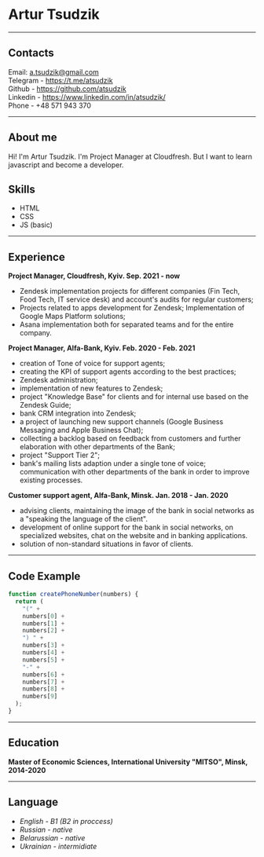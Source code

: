 # Artur Tsudzik

---

## Contacts

Email: <a.tsudzik@gmail.com>  
Telegram - https://t.me/atsudzik  
Github - https://github.com/atsudzik  
Linkedin - https://www.linkedin.com/in/atsudzik/  
Phone - +48 571 943 370

---

## About me

Hi! I'm Artur Tsudzik. I'm Project Manager at Cloudfresh. But I want to learn javascript and become a developer.

## Skills

- HTML
- CSS
- JS (basic)

---

## Experience

**Project Manager, Cloudfresh, Kyiv. Sep. 2021 - now**

- Zendesk implementation projects for different companies (Fin Tech, Food Tech, IT service desk) and account's audits for regular customers;
- Projects related to apps development for Zendesk; Implementation of Google Maps Platform solutions;
- Asana implementation both for separated teams and for the entire company.

**Project Manager, Alfa-Bank, Kyiv. Feb. 2020 - Feb. 2021**

- creation of Tone of voice for support agents;
- creating the KPI of support agents according to the best practices;
- Zendesk administration;
- implementation of new features to Zendesk;
- project "Knowledge Base" for clients and for internal use based on the Zendesk Guide;
- bank CRM integration into Zendesk;
- a project of launching new support channels (Google Business Messaging and Apple Business Chat);
- collecting a backlog based on feedback from customers and further elaboration with other departments of the Bank;
- project "Support Tier 2";
- bank's mailing lists adaption under a single tone of voice; communication with other departments of the bank in order to improve existing processes.

**Customer support agent, Alfa-Bank, Minsk. Jan. 2018 - Jan. 2020**

- advising clients, maintaining the image of the bank in social networks as a "speaking the language of the client".
- development of online support for the bank in social networks, on specialized websites, chat on the website and in banking applications.
- solution of non-standard situations in favor of clients.

---

## Code Example

```javascript
function createPhoneNumber(numbers) {
  return (
    "(" +
    numbers[0] +
    numbers[1] +
    numbers[2] +
    ") " +
    numbers[3] +
    numbers[4] +
    numbers[5] +
    "-" +
    numbers[6] +
    numbers[7] +
    numbers[8] +
    numbers[9]
  );
}
```

---

## Education

**Master of Economic Sciences, International University "MITSO", Minsk, 2014-2020**

---

## Language

- _English - B1 (B2 in proccess)_
- _Russian - native_
- _Belarussian - native_
- _Ukrainian - intermidiate_

